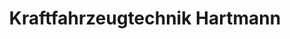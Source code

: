 ---
title: "Kraftfahrzeugtechnik Hartmann"
url: /ahlen/kraftfahrzeugtechnik-hartmann/
shop: Autowerkstatt
---